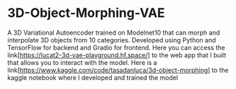 # 3D-Object-Morphing-VAE
A 3D Variational Autoencoder trained on Modelnet10 that can morph and interpolate 3D objects from 10 categories. Developed using Python and TensorFlow for backend and Gradio for frontend.
Here you can access the link[https://lucat2-3d-vae-playground.hf.space/] to the web app that I built that allows you to interact with the model.
Here is a link[https://www.kaggle.com/code/tasadanluca/3d-object-morphing] to the kaggle notebook where I developed and trained the model
